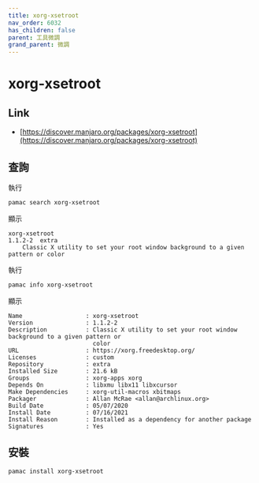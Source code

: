 ```yaml
---
title: xorg-xsetroot
nav_order: 6032
has_children: false
parent: 工具微調
grand_parent: 微調
---
```



# xorg-xsetroot

## Link

* [https://discover.manjaro.org/packages/xorg-xsetroot](https://discover.manjaro.org/packages/xorg-xsetroot)



## 查詢

執行

``` sh
pamac search xorg-xsetroot
```

顯示

```
xorg-xsetroot                                                                          1.1.2-2  extra
    Classic X utility to set your root window background to a given pattern or color
```

執行

``` sh
pamac info xorg-xsetroot
```

顯示

```
Name                  : xorg-xsetroot
Version               : 1.1.2-2
Description           : Classic X utility to set your root window background to a given pattern or
                        color
URL                   : https://xorg.freedesktop.org/
Licenses              : custom
Repository            : extra
Installed Size        : 21.6 kB
Groups                : xorg-apps xorg
Depends On            : libxmu libx11 libxcursor
Make Dependencies     : xorg-util-macros xbitmaps
Packager              : Allan McRae <allan@archlinux.org>
Build Date            : 05/07/2020
Install Date          : 07/16/2021
Install Reason        : Installed as a dependency for another package
Signatures            : Yes
```

## 安裝


``` sh
pamac install xorg-xsetroot
```
